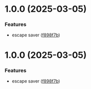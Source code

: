 # 1.0.0 (2025-03-05)


### Features

* escape saver ([f898f7b](https://github.com/simochee/Escape-Saver-for-Sheets/commit/f898f7be450006065825a905abfda4cde1f0ccb9))

# 1.0.0 (2025-03-05)


### Features

* escape saver ([f898f7b](https://github.com/simochee/Escape-Saver-for-Sheets/commit/f898f7be450006065825a905abfda4cde1f0ccb9))
